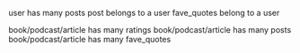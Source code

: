 user has many posts
post belongs to a user
fave_quotes belong to a user

book/podcast/article has many ratings
book/podcast/article has many posts
book/podcast/article has many fave_quotes
